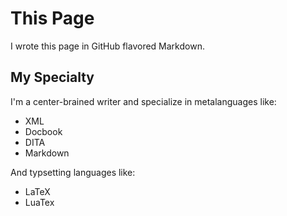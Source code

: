 # This Page

I wrote this page in GitHub flavored Markdown. 

## My Specialty 

I'm a center-brained writer and specialize in metalanguages like: 

- XML
- Docbook
- DITA
- Markdown

And typsetting languages like:

- LaTeX
- LuaTex
